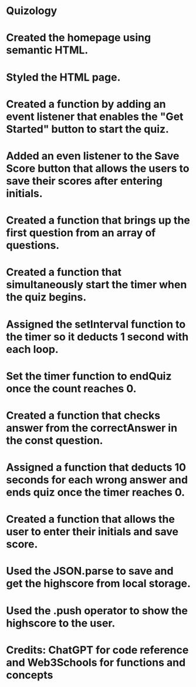 # Quizology

# Created the homepage using semantic HTML.
# Styled the HTML page.
# Created a function by adding an event listener that enables the "Get Started" button to start the quiz.
# Added an even listener to the Save Score button that allows the users to save their scores after entering initials.
# Created a function that brings up the first question from an array of questions.
# Created a function that simultaneously start the timer when the quiz begins.
# Assigned the setInterval function to the timer so it deducts 1 second with each loop.
# Set the timer function to endQuiz once the count reaches 0.
# Created a function that checks answer from the correctAnswer in the const question.
# Assigned a function that deducts 10 seconds for each wrong answer and ends quiz once the timer reaches 0.
# Created a function that allows the user to enter their initials and save score.
# Used the JSON.parse to save and get the highscore from local storage.
# Used the .push operator to show the highscore to the user.

# Credits: ChatGPT for code reference and Web3Schools for functions and concepts
